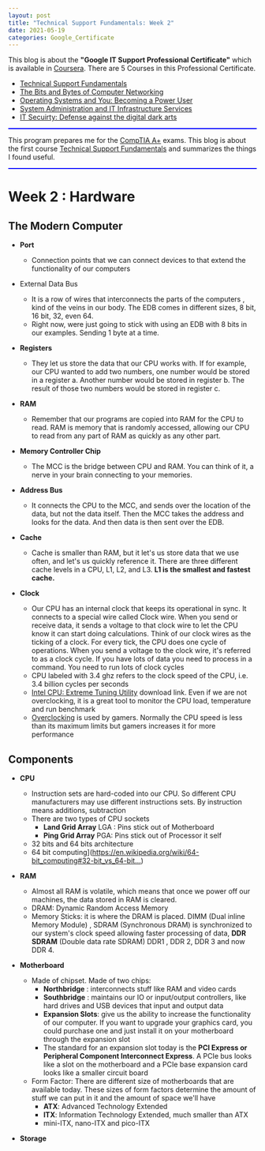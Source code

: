 ```yaml
---
layout: post
title: "Technical Support Fundamentals: Week 2"
date: 2021-05-19
categories: Google_Certificate
---
```

This blog is about the **"Google IT Support Professional Certificate"** which is available in [Coursera](https://www.coursera.org/professional-certificates/google-it-support). There are 5 Courses in this Professional Certificate.
* [Technical Support Fundamentals](https://www.coursera.org/learn/technical-support-fundamentals?specialization=google-it-support)
* [The Bits and Bytes of Computer Networking](https://www.coursera.org/learn/computer-networking?specialization=google-it-support)
* [Operating Systems and You: Becoming a Power User](https://www.coursera.org/learn/os-power-user?specialization=google-it-support)
* [System Administration and IT Infrastructure Services](https://www.coursera.org/learn/system-administration-it-infrastructure-services?specialization=google-it-support)
* [IT Secuirty: Defense against the digital dark arts](https://www.coursera.org/learn/it-security?specialization=google-it-support)
<hr style="height:2px;border-width:0;color:blue;background-color:blue">

This program prepares me for the [CompTIA A+](https://www.comptia.org/certifications/a) exams. This blog is about the first course [Technical Support Fundamentals](https://www.coursera.org/learn/technical-support-fundamentals?specialization=google-it-support) and summarizes the things I found useful.
<hr style="height:2px;border-width:0;color:blue;background-color:blue">

# Week 2 : Hardware

## The Modern Computer

* **Port** 
  * Connection points that we can  connect devices to that extend the functionality of our computers
* External Data Bus
  * It is a row of wires that interconnects the parts of the computers , kind of the veins in our body. The EDB comes in different sizes, 8 bit, 16 bit, 32, even 64.
  * Right now, were just going to stick with using an EDB with 8 bits in our examples. Sending 1 byte at a time.

* **Registers**
  * They let us store the data that our CPU works with. If for example, our CPU wanted to add two numbers, one number would be stored in a register a. Another number would be stored in register b. The result of those two numbers would be stored in register c.
* **RAM** 
  * Remember that our programs are copied into RAM for the CPU to read. RAM is memory that is randomly accessed, allowing our CPU to read from any part of RAM as quickly as any other part.

* **Memory Controller Chip**
  * The MCC is the bridge between CPU and RAM. You can think of it, a nerve in your brain connecting to your memories.

* **Address Bus**
  * It connects the CPU to the MCC, and sends over the location of the data, but not the data itself. Then the MCC takes the address and looks for the data. And then data is then sent over the EDB.

* **Cache**
  * Cache is smaller than RAM, but it let's us store data that we use often, and let's us quickly reference it. There are three different cache levels in a CPU, L1, L2, and L3. **L1 is the smallest and fastest cache.**
* **Clock**
  * Our CPU has an internal clock that keeps its operational in sync. It connects to a special wire called Clock wire. When you send or receive data, it sends a voltage to that clock wire to let the CPU know it can start doing calculations. Think of our clock wires as the ticking of a clock. For every tick, the CPU does one cycle of operations. When you send a voltage to the clock wire, it's referred to as a clock cycle. If you have lots of data you need to process in a command. You need to run lots of clock cycles
  * CPU labeled with 3.4 ghz refers to the clock speed of the CPU, i.e. 3.4 billion cycles per seconds
  * [Intel CPU: Extreme Tuning Utility](https://downloadcenter.intel.com/download/29183/Intel-Extreme-Tuning-Utility-Intel-XTU-) download link. Even if we are not overclocking, it is a great tool to monitor the CPU load, temperature and run benchmark
  * [Overclocking](https://www.digitaltrends.com/computing/how-to-overclock-your-cpu/) is used by gamers. Normally the CPU speed is less than its maximum limits but gamers increases it for more performance

## Components

* **CPU**
  * Instruction sets are hard-coded into our CPU. So different CPU manufacturers may use different instructions sets. By instruction means additions, subtraction
  * There are two types of  CPU sockets
    * **Land Grid Array** LGA : Pins stick out of Motherboard
    * **Ping Grid Array** PGA: Pins stick out of Processor it self
  * 32 bits and 64 bits architecture
  * 64 bit computing](https://en.wikipedia.org/wiki/64-bit_computing#32-bit_vs_64-bit…)

* **RAM**
  * Almost all RAM is volatile, which means that once we power off our machines, the data stored in RAM is cleared.
  * DRAM: Dynamic Random Access Memory
  * Memory Sticks:  it is where the DRAM is placed. DIMM (Dual inline Memory Module) , SDRAM (Synchronous DRAM) is synchronized to our system's clock speed allowing faster processing of data, **DDR SDRAM** (Double data rate SDRAM)  DDR1 , DDR 2, DDR 3 and now DDR 4.

* **Motherboard** 
  * Made of chipset. Made of two chips:
    * **Northbridge** : interconnects stuff like RAM and video cards
    * **Southbridge** : maintains our IO or input/output controllers, like hard drives and USB devices that input and output data
    * **Expansion Slots**:  give us the ability to increase the functionality of our computer. If you want to upgrade your graphics card, you could purchase one and just install it on your motherboard through the expansion slot
    * The standard for an expansion slot today is the **PCI Express or Peripheral Component Interconnect Express**. A PCIe bus looks like a slot on the motherboard and a PCIe base expansion card looks like a smaller circuit board
  * Form Factor:  There are different size of motherboards that are available today. These sizes of form factors determine the amount of stuff we can put in it and the amount of space we'll have
    * **ATX**: Advanced Technology Extended
    * **ITX**:  Information Technology Extended, much smaller than ATX
    * mini-ITX, nano-ITX and pico-ITX

* **Storage**







